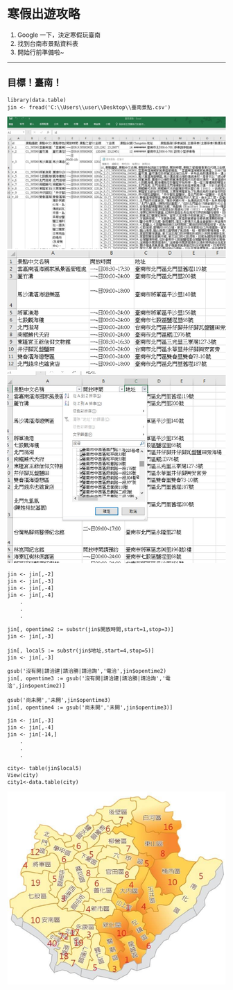 # 寒假出遊攻略
  
  1. Google 一下，決定寒假玩臺南
  2. 找到台南市景點資料表
  3. 開始行前準備啦~

---
## 目標！臺南！

```
library(data.table)
jin <- fread('C:\\Users\\user\\Desktop\\臺南景點.csv')
```
![image](https://github.com/yiping0422/-/blob/master/1515323051798.jpg?raw=true)
![image](https://github.com/yiping0422/-/blob/master/1515323158800.jpg?raw=true)
![image](https://github.com/yiping0422/-/blob/master/try.jpg?raw=true)
```
jin <- jin[,-2]
jin <- jin[,-3]
jin <- jin[,-4]
jin <- jin[,-4]
    .
    .
    .
```


```
jin[, opentime2 := substr(jin$開放時間,start=1,stop=3)]
jin <- jin[,-3]

jin[, local5 := substr(jin$地址,start=4,stop=5)]
jin <- jin[,-3]
```

```
gsub('沒有開|請洽建|請洽勝|請洽詢','電洽',jin$opentime2)
jin[, opentime3 := gsub('沒有開|請洽建|請洽勝|請洽詢','電洽',jin$opentime2)]

gsub('尚未開','未開',jin$opentime3)
jin[, opentime4 := gsub('尚未開','未開',jin$opentime3)]
```

```
jin <- jin[,-3]
jin <- jin[,-4]
jin <- jin[-14,]
    .
    .
    .
```

```
city<- table(jin$local5)
View(city)
city1<-data.table(city)
```
![image](https://github.com/yiping0422/-/blob/master/26694057_1771546239542927_301456047_n.jpg?raw=true)

